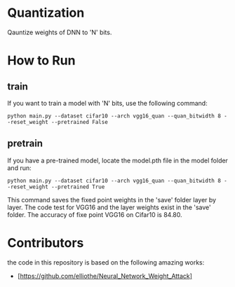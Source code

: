 # Quantization
Qauntize weights of DNN to 'N' bits.
# How to Run 
## train 
If you want to train a model with 'N' bits, use the following command:
```
python main.py --dataset cifar10 --arch vgg16_quan --quan_bitwidth 8 --reset_weight --pretrained False 
```
## pretrain 
If you have a pre-trained model, locate the model.pth file in the model folder and run: 
```
python main.py --dataset cifar10 --arch vgg16_quan --quan_bitwidth 8 --reset_weight --pretrained True 
```
This command saves the fixed point weights in the 'save' folder layer by layer. The code test for VGG16 and the layer weights exist in the 'save' folder. The accuracy of fixe point VGG16 on Cifar10 is 84.80.
# Contributors

the code in this repository is based on the following amazing works:
* [https://github.com/elliothe/Neural_Network_Weight_Attack]
